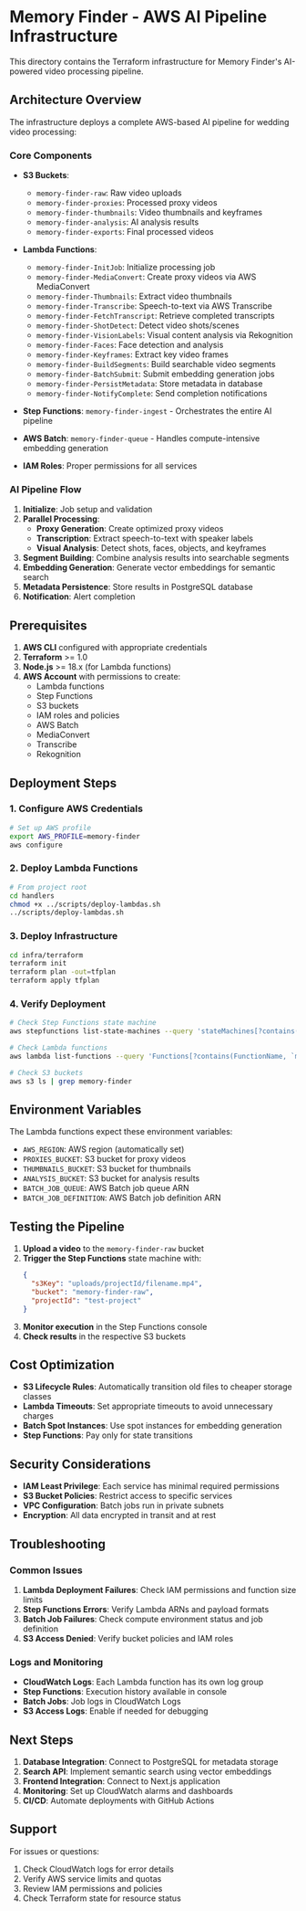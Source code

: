 # Memory Finder - AWS AI Pipeline Infrastructure

This directory contains the Terraform infrastructure for Memory Finder's AI-powered video processing pipeline.

## Architecture Overview

The infrastructure deploys a complete AWS-based AI pipeline for wedding video processing:

### Core Components

- **S3 Buckets**: 
  - `memory-finder-raw`: Raw video uploads
  - `memory-finder-proxies`: Processed proxy videos
  - `memory-finder-thumbnails`: Video thumbnails and keyframes
  - `memory-finder-analysis`: AI analysis results
  - `memory-finder-exports`: Final processed videos

- **Lambda Functions**:
  - `memory-finder-InitJob`: Initialize processing job
  - `memory-finder-MediaConvert`: Create proxy videos via AWS MediaConvert
  - `memory-finder-Thumbnails`: Extract video thumbnails
  - `memory-finder-Transcribe`: Speech-to-text via AWS Transcribe
  - `memory-finder-FetchTranscript`: Retrieve completed transcripts
  - `memory-finder-ShotDetect`: Detect video shots/scenes
  - `memory-finder-VisionLabels`: Visual content analysis via Rekognition
  - `memory-finder-Faces`: Face detection and analysis
  - `memory-finder-Keyframes`: Extract key video frames
  - `memory-finder-BuildSegments`: Build searchable video segments
  - `memory-finder-BatchSubmit`: Submit embedding generation jobs
  - `memory-finder-PersistMetadata`: Store metadata in database
  - `memory-finder-NotifyComplete`: Send completion notifications

- **Step Functions**: `memory-finder-ingest` - Orchestrates the entire AI pipeline
- **AWS Batch**: `memory-finder-queue` - Handles compute-intensive embedding generation
- **IAM Roles**: Proper permissions for all services

### AI Pipeline Flow

1. **Initialize**: Job setup and validation
2. **Parallel Processing**:
   - **Proxy Generation**: Create optimized proxy videos
   - **Transcription**: Extract speech-to-text with speaker labels
   - **Visual Analysis**: Detect shots, faces, objects, and keyframes
3. **Segment Building**: Combine analysis results into searchable segments
4. **Embedding Generation**: Generate vector embeddings for semantic search
5. **Metadata Persistence**: Store results in PostgreSQL database
6. **Notification**: Alert completion

## Prerequisites

1. **AWS CLI** configured with appropriate credentials
2. **Terraform** >= 1.0
3. **Node.js** >= 18.x (for Lambda functions)
4. **AWS Account** with permissions to create:
   - Lambda functions
   - Step Functions
   - S3 buckets
   - IAM roles and policies
   - AWS Batch
   - MediaConvert
   - Transcribe
   - Rekognition

## Deployment Steps

### 1. Configure AWS Credentials

```bash
# Set up AWS profile
export AWS_PROFILE=memory-finder
aws configure
```

### 2. Deploy Lambda Functions

```bash
# From project root
cd handlers
chmod +x ../scripts/deploy-lambdas.sh
../scripts/deploy-lambdas.sh
```

### 3. Deploy Infrastructure

```bash
cd infra/terraform
terraform init
terraform plan -out=tfplan
terraform apply tfplan
```

### 4. Verify Deployment

```bash
# Check Step Functions state machine
aws stepfunctions list-state-machines --query 'stateMachines[?contains(name, `memory-finder`)]'

# Check Lambda functions
aws lambda list-functions --query 'Functions[?contains(FunctionName, `memory-finder`)]'

# Check S3 buckets
aws s3 ls | grep memory-finder
```

## Environment Variables

The Lambda functions expect these environment variables:

- `AWS_REGION`: AWS region (automatically set)
- `PROXIES_BUCKET`: S3 bucket for proxy videos
- `THUMBNAILS_BUCKET`: S3 bucket for thumbnails
- `ANALYSIS_BUCKET`: S3 bucket for analysis results
- `BATCH_JOB_QUEUE`: AWS Batch job queue ARN
- `BATCH_JOB_DEFINITION`: AWS Batch job definition ARN

## Testing the Pipeline

1. **Upload a video** to the `memory-finder-raw` bucket
2. **Trigger the Step Functions** state machine with:
   ```json
   {
     "s3Key": "uploads/projectId/filename.mp4",
     "bucket": "memory-finder-raw",
     "projectId": "test-project"
   }
   ```
3. **Monitor execution** in the Step Functions console
4. **Check results** in the respective S3 buckets

## Cost Optimization

- **S3 Lifecycle Rules**: Automatically transition old files to cheaper storage classes
- **Lambda Timeouts**: Set appropriate timeouts to avoid unnecessary charges
- **Batch Spot Instances**: Use spot instances for embedding generation
- **Step Functions**: Pay only for state transitions

## Security Considerations

- **IAM Least Privilege**: Each service has minimal required permissions
- **S3 Bucket Policies**: Restrict access to specific services
- **VPC Configuration**: Batch jobs run in private subnets
- **Encryption**: All data encrypted in transit and at rest

## Troubleshooting

### Common Issues

1. **Lambda Deployment Failures**: Check IAM permissions and function size limits
2. **Step Functions Errors**: Verify Lambda ARNs and payload formats
3. **Batch Job Failures**: Check compute environment status and job definition
4. **S3 Access Denied**: Verify bucket policies and IAM roles

### Logs and Monitoring

- **CloudWatch Logs**: Each Lambda function has its own log group
- **Step Functions**: Execution history available in console
- **Batch Jobs**: Job logs in CloudWatch Logs
- **S3 Access Logs**: Enable if needed for debugging

## Next Steps

1. **Database Integration**: Connect to PostgreSQL for metadata storage
2. **Search API**: Implement semantic search using vector embeddings
3. **Frontend Integration**: Connect to Next.js application
4. **Monitoring**: Set up CloudWatch alarms and dashboards
5. **CI/CD**: Automate deployments with GitHub Actions

## Support

For issues or questions:
1. Check CloudWatch logs for error details
2. Verify AWS service limits and quotas
3. Review IAM permissions and policies
4. Check Terraform state for resource status